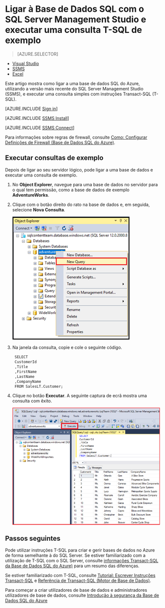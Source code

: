 <properties
    pageTitle="Ligar à Base de Dados SQL - SQL Server Management Studio | Microsoft Azure"
    description="Saiba como ligar à Base de Dados SQL no Azure, utilizando o SQL Server Management Studio (SSMS). Em seguida, execute uma consulta de exemplo com Transact-SQL (T-SQL)."
    metaCanonical=""
    keywords="connect to sql database,sql server management studio"
    services="sql-database"
    documentationCenter=""
    authors="stevestein"
    manager="jhubbard"
    editor="" />

<tags
    ms.service="sql-database"
    ms.workload="data-management"
    ms.tgt_pltfrm="na"
    ms.devlang="na"
    ms.topic="get-started-article"
    ms.date="05/09/2016"
    ms.author="sstein;carlrab" />

# Ligar à Base de Dados SQL com o SQL Server Management Studio e executar uma consulta T-SQL de exemplo

> [AZURE.SELECTOR]
- [Visual Studio](sql-database-connect-query.md)
- [SSMS](sql-database-connect-query-ssms.md)
- [Excel](sql-database-connect-excel.md)

Este artigo mostra como ligar a uma base de dados SQL do Azure, utilizando a versão mais recente do SQL Server Management Studio (SSMS), e executar uma consulta simples com instruções Transact-SQL (T-SQL).

[AZURE.INCLUDE [Sign in](../../includes/azure-getting-started-portal-login.md)]

[AZURE.INCLUDE [SSMS Install](../../includes/sql-server-management-studio-install.md)]

[AZURE.INCLUDE [SSMS Connect](../../includes/sql-database-sql-server-management-studio-connect-server-principal.md)]

Para informações sobre regras de firewall, consulte [Como: Configurar Definições de Firewall (Base de Dados SQL do Azure)](sql-database-configure-firewall-settings.md).

## Executar consultas de exemplo

Depois de ligar ao seu servidor lógico, pode ligar a uma base de dados e executar uma consulta de exemplo. 

1. No **Object Explorer**, navegue para uma base de dados no servidor para o qual tem permissão, como a base de dados de exemplo **AdventureWorks**.
2. Clique com o botão direito do rato na base de dados e, em seguida, selecione **Nova Consulta**.

    ![Nova consulta. Ligar ao servidor da Base de Dados SQL: SQL Server Management Studio](./media/sql-database-connect-query-ssms/4-run-query.png)

3. Na janela da consulta, copie e cole o seguinte código.

        SELECT
        CustomerId
        ,Title
        ,FirstName
        ,LastName
        ,CompanyName
        FROM SalesLT.Customer;

4. Clique no botão **Executar**.  A seguinte captura de ecrã mostra uma consulta com êxito.

    ![Êxito. Ligar ao servidor da Base de Dados SQL: SQL Server Management Studio](./media/sql-database-connect-query-ssms/5-success.png)

## Passos seguintes

Pode utilizar instruções T-SQL para criar e gerir bases de dados no Azure de forma semelhante à do SQL Server. Se estiver familiarizado com a utilização de T-SQL com o SQL Server, consulte [informações Transact-SQL da Base de Dados SQL do Azure)](sql-database-transact-sql-information.md) para um resumo das diferenças.

Se estiver familiarizado com T-SQL, consulte [Tutorial: Escrever Instruções Transact-SQL](https://msdn.microsoft.com/library/ms365303.aspx) e [Referência de Transact-SQL (Motor de Base de Dados)](https://msdn.microsoft.com/library/bb510741.aspx).

Para começar a criar utilizadores de base de dados e administradores utilizadores de base de dados, consulte [Introdução à segurança da Base de Dados SQL do Azure](sql-database-get-started-security.md)



<!--HONumber=Jun16_HO2-->



